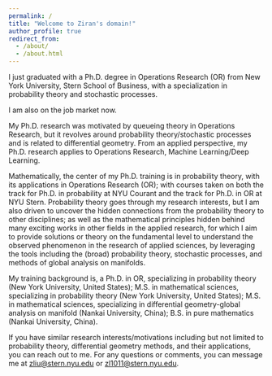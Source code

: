 ```yaml
---
permalink: /
title: "Welcome to Ziran's domain!"
author_profile: true
redirect_from: 
  - /about/
  - /about.html
---
```


I just graduated with a Ph.D. degree in Operations Research (OR) from New York University, Stern School of Business, with a specialization in probability theory and stochastic processes. 

I am also on the job market now. 

My Ph.D. research was motivated by queueing theory in Operations Research, but it revolves around probability theory/stochastic processes and is related to differential geometry. From an applied perspective, my  Ph.D. research applies to Operations Research, Machine Learning/Deep Learning. 

Mathematically, the center of my Ph.D. training is in probability theory, with its applications in Operations Research (OR); with courses taken on both the track for Ph.D. in probability at NYU Courant and the track for Ph.D. in OR at NYU Stern. Probability theory goes through my research interests, but I am also driven to uncover the hidden connections from the probability theory to other disciplines; as well as the mathematical principles hidden behind many exciting works in other fields in the applied research, for which I aim to provide solutions or theory on the fundamental level to understand the observed phenomenon in the research of applied sciences, by leveraging the tools including the (broad) probability theory, stochastic processes, and methods of global analysis on manifolds.

My training background is, a Ph.D. in OR, specializing in probability theory (New York University, United States); M.S. in mathematical sciences, specializing in probability theory (New York University, United States); M.S. in mathematical sciences, specializing in differential geometry-global analysis on manifold (Nankai University, China); B.S. in pure mathematics (Nankai University, China).

If you have similar research interests/motivations including but not limited to probability theory, differential geometry methods, and their applications, you can reach out to me. For any questions or comments, you can message me at [zliu@stern.nyu.edu](zliu@stern.nyu.edu) or [zl1011@stern.nyu.edu](zl1011@stern.nyu.edu). 
